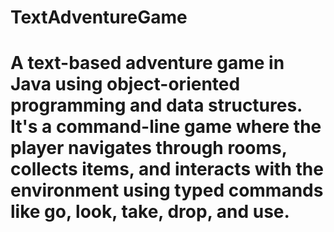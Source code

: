 # TextAdventureGame

# A text-based adventure game in Java using object-oriented programming and data structures. It's a command-line game where the player navigates through rooms, collects items, and interacts with the environment using typed commands like go, look, take, drop, and use.
